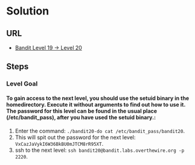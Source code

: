 # Solution

## URL
- [Bandit Level 19 → Level 20](https://overthewire.org/wargames/bandit/bandit20.html)

## Steps

### Level Goal

#### To gain access to the next level, you should use the setuid binary in the homedirectory. Execute it without arguments to find out how to use it. The password for this level can be found in the usual place (/etc/bandit_pass), after you have used the setuid binary.:
1. Enter the command: `./bandit20-do cat /etc/bandit_pass/bandit20`.
2. This will spit out the password for the next level: `VxCazJaVykI6W36BkBU0mJTCM8rR95XT`.
3. ssh to the next level: `ssh bandit20@bandit.labs.overthewire.org -p 2220`.